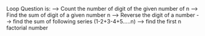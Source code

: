 Loop Question is:
--> Count the number of digit of the given number of n 
--> Find the sum of digit of a given number n
--> Reverse the digit of  a number 
--> find the sum of following series (1-2+3-4+5.....n)
--> find the first n factorial number
